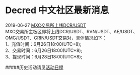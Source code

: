 # Decred 中文社区最新消息

2019-06-27 [MXC交易所上线DCR/USDT](https://mxc-exchange.zendesk.com/hc/zh-cn/articles/360029945471-MXC%E4%BA%A4%E6%98%93%E6%89%80%E4%B8%8A%E7%BA%BFDCR-USDT-RVN-USDT-AE-USDT-OMG-USDT-GRIN-USDT%E4%BA%A4%E6%98%93%E5%AF%B9%E5%85%AC%E5%91%8A)<br/>
MXC交易所主板区即将上线DCR/USDT、RVN/USDT、AE/USDT、OMG/USDT、GRIN/USDT交易对，具体情况如下：<br/>
1、充值时间：6月26日18:00(UTC+8);<br/>
2、交易时间：6月26日18:00(UTC+8);<br/>
3、提现时间：6月28日18:00(UTC+8);<br/>




#####历史活动请见[活动日程](chapter_00/activity.md)
